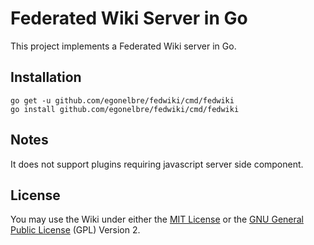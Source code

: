 # Federated Wiki Server in Go

This project implements a Federated Wiki server in Go.

## Installation

    go get -u github.com/egonelbre/fedwiki/cmd/fedwiki
    go install github.com/egonelbre/fedwiki/cmd/fedwiki

## Notes

It does not support plugins requiring javascript server side component.

## License

You may use the Wiki under either the
[MIT License](https://raw.githubusercontent.com/egonelbre/fedwiki/master/LICENSE-MIT) or the 
[GNU General Public License](https://raw.githubusercontent.com/egonelbre/fedwiki/master/LICENSE-GPL) (GPL) Version 2.